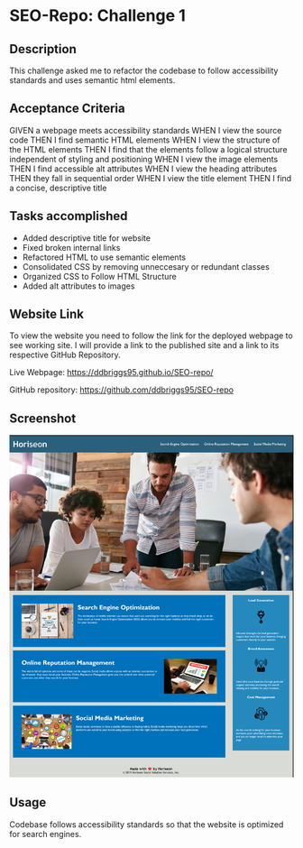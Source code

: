 # SEO-Repo: Challenge 1

## Description

This challenge asked me to refactor the codebase to follow accessibility standards and uses semantic html elements.

## Acceptance Criteria

GIVEN a webpage meets accessibility standards
WHEN I view the source code
THEN I find semantic HTML elements
WHEN I view the structure of the HTML elements
THEN I find that the elements follow a logical structure independent of styling and positioning
WHEN I view the image elements
THEN I find accessible alt attributes
WHEN I view the heading attributes
THEN they fall in sequential order
WHEN I view the title element
THEN I find a concise, descriptive title

## Tasks accomplished

- Added descriptive title for website
- Fixed broken internal links
- Refactored HTML to use semantic elements
- Consolidated CSS by removing unneccesary or redundant classes
- Organized CSS to Follow HTML Structure
- Added alt attributes to images



## Website Link

To view the website you need to follow the link for the deployed webpage to see working site. I will provide a link to the published site and a link to its respective GitHub Repository.

Live Webpage: https://ddbriggs95.github.io/SEO-repo/

GitHub repository: https://github.com/ddbriggs95/SEO-repo


## Screenshot

![Website Screenshot](./assets/images/Challenge1_screenshot.png)



## Usage

Codebase follows accessibility standards so that the website is optimized for search engines.
 


